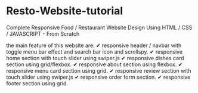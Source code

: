 # Resto-Website-tutorial
Complete Responsive Food / Restaurant Website Design Using HTML / CSS / JAVASCRIPT - From Scratch

the main feature of this website are:
✔ responsive header / navbar with toggle menu bar effect and search bar icon and scrollspy.
✔ responsive home section with touch slider using swiper.js
✔ responsive dishes card section using grid/flexbox.
✔ responsive about section using flexbox.
✔ responsive menu card section using grid.
✔ responsive review section with touch slider using swiper.js
✔ responsive order form section.
✔ responsive footer section using grid.

